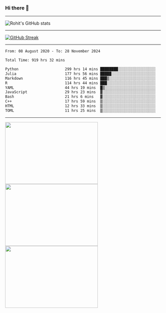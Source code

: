 ### Hi there 👋

<hr/>

![Rohit's GitHub stats](https://github-readme-stats.vercel.app/api?username=RohitRathore1&show_icons=true&theme=transparent)

<hr/>

[![GitHub Streak](http://github-readme-streak-stats.herokuapp.com?user=RohitRathore1&theme=dark&mode=weekly)](https://git.io/streak-stats)

<hr/>

<!--START_SECTION:waka-->

```txt
From: 08 August 2020 - To: 28 November 2024

Total Time: 919 hrs 32 mins

Python                     299 hrs 14 mins ████████░░░░░░░░░░░░░░░░░   32.54 %
Julia                      177 hrs 56 mins █████░░░░░░░░░░░░░░░░░░░░   19.35 %
Markdown                   116 hrs 45 mins ███▒░░░░░░░░░░░░░░░░░░░░░   12.70 %
R                          114 hrs 44 mins ███░░░░░░░░░░░░░░░░░░░░░░   12.48 %
YAML                       44 hrs 19 mins  █▒░░░░░░░░░░░░░░░░░░░░░░░   04.82 %
JavaScript                 29 hrs 23 mins  ▓░░░░░░░░░░░░░░░░░░░░░░░░   03.20 %
Bash                       21 hrs 6 mins   ▓░░░░░░░░░░░░░░░░░░░░░░░░   02.30 %
C++                        17 hrs 59 mins  ▒░░░░░░░░░░░░░░░░░░░░░░░░   01.96 %
HTML                       12 hrs 33 mins  ▒░░░░░░░░░░░░░░░░░░░░░░░░   01.37 %
TOML                       11 hrs 25 mins  ▒░░░░░░░░░░░░░░░░░░░░░░░░   01.24 %
```

<!--END_SECTION:waka-->

<hr/>

<p>
  <img src="https://wakatime.com/share/@TeAmp0is0N/0205e68a-e5ed-48bf-b870-3c94c1fa77d3.svg" width="300" height="200">
  <img src="https://wakatime.com/share/@TeAmp0is0N/3935ee43-08a3-493e-8b95-60c1f9204b15.svg" width="300" height="200">
  <img src="https://wakatime.com/share/@TeAmp0is0N/8717aacc-7340-44e0-abb1-987dc9823fcd.svg" width="300" height="200">
</p>




